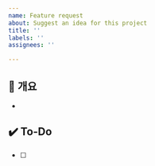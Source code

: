 ```yaml
---
name: Feature request
about: Suggest an idea for this project
title: ''
labels: ''
assignees: ''

---
```


## 📝 개요
- 

## ✔️ To-Do
- [ ]
